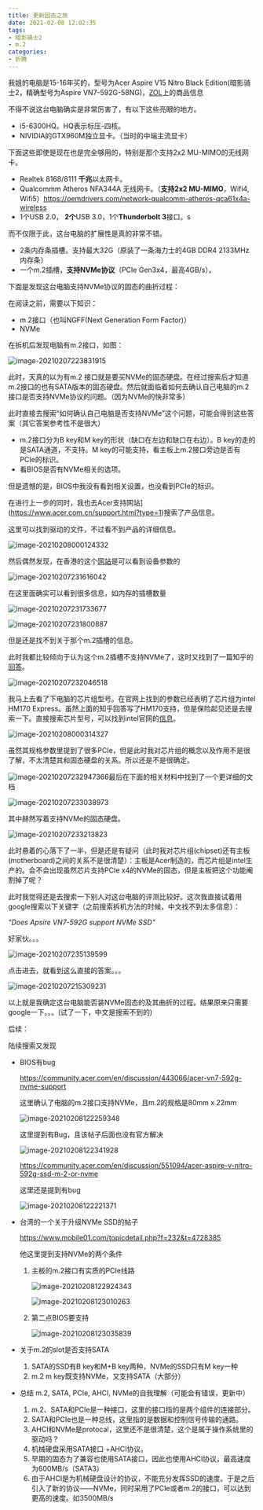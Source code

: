 ```yaml
---
title: 更新固态之旅
date: 2021-02-08 12:02:35
tags:
- 暗影骑士2
- m.2
categories:
- 折腾
---
```


我姐的电脑是15-16年买的，型号为Acer Aspire V15 Nitro Black Edition(暗影骑士2，精确型号为Aspire VN7-592G-58NG)，[ZOL](http://detail.zol.com.cn/notebook/index1102903.shtml)上的商品信息

不得不说这台电脑确实是非常厉害了，有以下这些亮眼的地方。

- i5-6300HQ。HQ表示标压-四核。
- NIVIDIA的GTX960M独立显卡。（当时的中端主流显卡）

下面这些即使是现在也是完全够用的，特别是那个支持2x2 MU-MIMO的无线网卡。

- Realtek 8168/8111 **千兆**以太网卡。
- Qualcommm Atheros NFA344A 无线网卡。（**支持2x2 MU-MIMO**，Wifi4, Wifi5）https://oemdrivers.com/network-qualcomm-atheros-qca61x4a-wireless
- 1个USB 2.0， **2个**USB 3.0，1个**Thunderbolt 3**接口。s

而不仅限于此，这台电脑的扩展性是真的非常不错。

- 2条内存条插槽。支持最大32G（原装了一条海力士的4GB DDR4 2133MHz 内存条）
- 一个m.2插槽，**支持NVMe协议**（PCIe Gen3x4，最高4GB/s）。



下面是发现这台电脑支持NVMe协议的固态的曲折过程：

在阅读之前，需要以下知识：

- m.2接口（也叫NGFF(Next Generation Form Factor)）
- NVMe

<!--more-->

在拆机后发现电脑有m.2接口，如图：

![image-20210207223831915](/images/2021-02-08-更新固态之旅/image-20210207223831915.png)

此时，天真的以为有m.2 接口就是要买NVMe的固态硬盘。在经过搜索后才知道m.2接口的也有SATA版本的固态硬盘。然后就面临着如何去确认自己电脑的m.2接口是否支持NVMe协议的问题。（因为NVMe的快非常多）

此时直接去搜索“如何确认自己电脑是否支持NVMe”这个问题，可能会得到这些答案（其它答案参考性不是很大）

- m.2接口分为B key和M key的形状（缺口在左边和缺口在右边）。B key的走的是SATA通道，不支持。M key的可能支持，看主板上m.2接口旁边是否有PCIe的标识。
- 看BIOS是否有NVMe相关的选项。

但是遗憾的是，BIOS中我没有看到相关设置，也没看到PCIe的标识。

在进行上一步的同时，我也去Acer支持网站](https://www.acer.com.cn/support.html?type=1)搜索了产品信息。

这里可以找到驱动的文件，不过看不到产品的详细信息。

![image-20210208000124332](/images/2021-02-08-更新固态之旅/image-20210208000124332.png)

然后偶然发现，在香港的这个[网站](https://www.acer.com/ac/zh/HK/content/support)是可以看到设备参数的

![image-20210207231616042](/images/2021-02-08-更新固态之旅/image-20210207231616042.png)

在这里面确实可以看到很多信息，如内存的插槽数量

![image-20210207231733677](/images/2021-02-08-更新固态之旅/image-20210207231733677.png)

![image-20210207231800887](/images/2021-02-08-更新固态之旅/image-20210207231800887.png)

但是还是找不到关于那个m.2插槽的信息。

此时我都比较倾向于认为这个m.2插槽不支持NVMe了，这时又找到了一篇知乎的[回答](https://www.zhihu.com/question/301112945)。

![image-20210207232046518](/images/2021-02-08-更新固态之旅/image-20210207232046518.png)

我马上去看了下电脑的芯片组型号。在官网上找到的参数已经表明了芯片组为intel HM170 Express。虽然上面的知乎回答写了HM170支持，但是保险起见还是去搜索一下。直接搜索芯片型号，可以找到intel官网的[信息](https://www.intel.cn/content/www/cn/zh/products/chipsets/mobile-chipsets/hm170.html)。

![image-20210208000314327](/images/2021-02-08-更新固态之旅/image-20210208000314327.png)

虽然其规格参数里提到了很多PCIe，但是此时我对芯片组的概念以及作用不是很了解，不太清楚其和固态硬盘的关系。所以还是不是很确定。

![image-20210207232947366](/images/2021-02-08-更新固态之旅/image-20210207232947366.png)最后在下面的相关材料中找到了一个更详细的文档

![image-20210207233038973](/images/2021-02-08-更新固态之旅/image-20210207233038973.png)

其中赫然写着支持NVMe的固态硬盘。

![image-20210207233213823](/images/2021-02-08-更新固态之旅/image-20210207233213823.png)

此时悬着的心落下了一半，但是还是有疑问（此时我对芯片组(chipset)还有主板(motherboard)之间的关系不是很清楚）：主板是Acer制造的，而芯片组是intel生产的。会不会出现虽然芯片支持PCIe x4的NVMe的固态，但是主板把这个功能阉割掉了呢？

此时我觉得还是去搜索一下别人对这台电脑的评测比较好。这次我直接试着用google搜索以下关键字（之前搜索拆机方法的时候，中文找不到太多信息）：

*"Does Apsire VN7-592G support NVMe SSD"*

好家伙。。。

![image-20210207235139599](/images/2021-02-08-更新固态之旅/image-20210207235139599.png)

点击进去，就看到这么直接的答案。。。

![image-20210207215309231](/images/2021-02-08-更新固态之旅/image-20210207215309231.png)

以上就是我确定这台电脑能否装NVMe固态的及其曲折的过程。结果原来只需要google一下。。。(试了一下，中文是搜索不到的)





后续：

陆续搜索又发现

- BIOS有bug

  https://community.acer.com/en/discussion/443066/acer-vn7-592g-nvme-support

  这里确认了电脑的m.2接口支持NVMe，且m.2的规格是80mm x 22mm

  ![image-20210208122259348](/images/2021-02-08-更新固态之旅/image-20210208122259348.png)

  这里提到有Bug，且该帖子后面也没有官方解决

  ![image-20210208122341928](/images/2021-02-08-更新固态之旅/image-20210208122341928.png)

  https://community.acer.com/en/discussion/551094/acer-aspire-v-nitro-592g-ssd-m-2-or-nvme

  这里还是提到有bug

  ![image-20210208122221371](/images/2021-02-08-更新固态之旅/image-20210208122221371.png)

- 台湾的一个关于升级NVMe SSD的帖子

  https://www.mobile01.com/topicdetail.php?f=232&t=4728385

  他这里提到支持NVMe的两个条件

  1. 主板的m.2接口有实质的PCIe线路

     ![image-20210208122924343](/images/2021-02-08-更新固态之旅/image-20210208122924343.png)

     ![image-20210208123010263](/images/2021-02-08-更新固态之旅/image-20210208123010263.png)

  2. 第二点BIOS要支持

     ![image-20210208123035839](/images/2021-02-08-更新固态之旅/image-20210208123035839.png)

- 关于m.2的slot是否支持SATA

  1. SATA的SSD有B key和M+B key两种，NVMe的SSD只有M key一种
  2. m.2 m key既支持NVMe，又支持SATA（大部分）

- 总结 m.2, SATA, PCIe, AHCI, NVMe的自我理解（可能会有错误，更新中）
  1. m.2、SATA和PCIe是一种接口，这里的接口指的是两个组件的连接部分。
  2. SATA和PCIe也是一种总线，这里指的是数据和控制信号传输的通路。
  3. AHCI和NVMe是protocal，这里还不是很清楚，这个是属于操作系统里的驱动吗？
  4. 机械硬盘采用SATA接口 +AHCI协议。
  5. 早期的固态为了兼容也使用SATA接口，因此也使用AHCI协议，最高速度为600MB/s（SATA3）
  6. 由于AHCI是为机械硬盘设计的协议，不能充分发挥SSD的速度。于是之后引入了新的协议——NVMe，同时采用了PCIe或者m.2的接口，可以达到更高的速度。如3500MB/s
